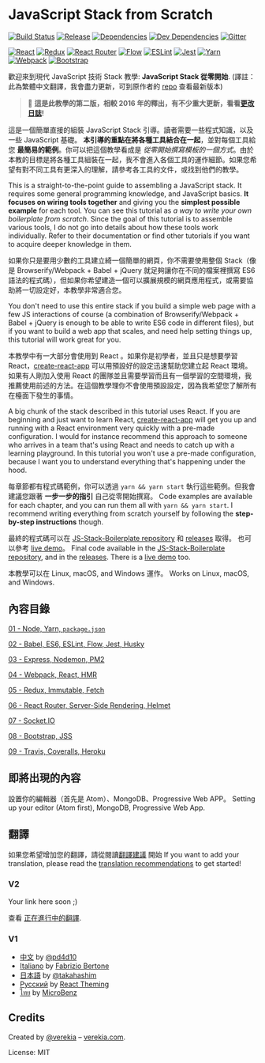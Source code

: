 # JavaScript Stack from Scratch

[![Build Status](https://travis-ci.org/verekia/js-stack-from-scratch.svg?branch=master)](https://travis-ci.org/verekia/js-stack-from-scratch)
[![Release](https://img.shields.io/github/release/verekia/js-stack-from-scratch.svg?style=flat-square)](https://github.com/verekia/js-stack-from-scratch/releases)
[![Dependencies](https://img.shields.io/david/verekia/js-stack-boilerplate.svg?style=flat-square)](https://david-dm.org/verekia/js-stack-boilerplate)
[![Dev Dependencies](https://img.shields.io/david/dev/verekia/js-stack-boilerplate.svg?style=flat-square)](https://david-dm.org/verekia/js-stack-boilerplate?type=dev)
[![Gitter](https://img.shields.io/gitter/room/js-stack-from-scratch/Lobby.svg?style=flat-square)](https://gitter.im/js-stack-from-scratch/)

[![React](/img/react-padded-90.png)](https://facebook.github.io/react/)
[![Redux](/img/redux-padded-90.png)](http://redux.js.org/)
[![React Router](/img/react-router-padded-90.png)](https://github.com/ReactTraining/react-router)
[![Flow](/img/flow-padded-90.png)](https://flowtype.org/)
[![ESLint](/img/eslint-padded-90.png)](http://eslint.org/)
[![Jest](/img/jest-padded-90.png)](https://facebook.github.io/jest/)
[![Yarn](/img/yarn-padded-90.png)](https://yarnpkg.com/)
[![Webpack](/img/webpack-padded-90.png)](https://webpack.github.io/)
[![Bootstrap](/img/bootstrap-padded-90.png)](http://getbootstrap.com/)

歡迎來到現代 JavaScript 技術 Stack 教學: **JavaScript Stack 從零開始**.
(譯註：此為繁體中文翻譯，我會盡力更新，可到原作者的 [repo](https://github.com/verekia/js-stack-from-scratch) 查看最新版本)

> 🎉 **這是此教學的第二版，相較 2016 年的釋出，有不少重大更新，看看[更改日誌](/CHANGELOG.md)!**

這是一個簡單直接的組裝 JavaScript Stack 引導。讀者需要一些程式知識，以及一些 JavaScript 基礎。 **本引導的重點在將各種工具結合在一起**，並對每個工具給您 **最簡易的範例**。你可以把這個教學看成是 *從零開始撰寫模板的一個方式*。由於本教的目標是將各種工具組裝在一起，我不會進入各個工具的運作細節。如果您希望有對不同工具有更深入的理解，請參考各工具的文件，或找到他們的教學。

This is a straight-to-the-point guide to assembling a JavaScript stack. It requires some general programming knowledge, and JavaScript basics. **It focuses on wiring tools together** and giving you the **simplest possible example** for each tool. You can see this tutorial as *a way to write your own boilerplate from scratch*. Since the goal of this tutorial is to assemble various tools, I do not go into details about how these tools work individually. Refer to their documentation or find other tutorials if you want to acquire deeper knowledge in them.

如果你只是要用少數的工具建立綺一個簡單的網頁，你不需要使用整個 Stack（像是 Browserify/Webpack + Babel + jQuery 就足夠讓你在不同的檔案裡撰寫 ES6 語法的程式碼），但如果你希望建造一個可以擴展規模的網頁應用程式，或需要協助將一切設定好，本教學非常適合您。

You don't need to use this entire stack if you build a simple web page with a few JS interactions of course (a combination of Browserify/Webpack + Babel + jQuery is enough to be able to write ES6 code in different files), but if you want to build a web app that scales, and need help setting things up, this tutorial will work great for you.

本教學中有一大部分會使用到 React 。如果你是初學者，並且只是想要學習 React，[create-react-app](https://github.com/facebookincubator/create-react-app) 可以用預設好的設定迅速幫助您建立起 React 環境。如果有人剛加入使用 React 的團隊並且需要學習而且有一個學習的空間環境，我推薦使用前述的方法。在這個教學理你不會使用預設設定，因為我希望您了解所有在檯面下發生的事情。

A big chunk of the stack described in this tutorial uses React. If you are beginning and just want to learn React, [create-react-app](https://github.com/facebookincubator/create-react-app) will get you up and running with a React environment very quickly with a pre-made configuration. I would for instance recommend this approach to someone who arrives in a team that's using React and needs to catch up with a learning playground. In this tutorial you won't use a pre-made configuration, because I want you to understand everything that's happening under the hood.


每章節都有程式碼範例，你可以透過 `yarn && yarn start` 執行這些範例。但我會建議您跟著 **一步一步的指引** 自己從零開始撰寫。
Code examples are available for each chapter, and you can run them all with `yarn && yarn start`. I recommend writing everything from scratch yourself by following the **step-by-step instructions** though.


最終的程式碼可以在 [JS-Stack-Boilerplate repository](https://github.com/verekia/js-stack-boilerplate) 和 [releases](https://github.com/verekia/js-stack-from-scratch/releases) 取得。 也可以參考 [live demo](https://js-stack.herokuapp.com/)。
Final code available in the [JS-Stack-Boilerplate repository](https://github.com/verekia/js-stack-boilerplate), and in the [releases](https://github.com/verekia/js-stack-from-scratch/releases). There is a [live demo](https://js-stack.herokuapp.com/) too.

本教學可以在 Linux, macOS, and Windows 運作。
Works on Linux, macOS, and Windows.


## 內容目錄

[01 - Node, Yarn, `package.json`](/tutorial/01-node-yarn-package-json.md#readme)

[02 - Babel, ES6, ESLint, Flow, Jest, Husky](/tutorial/02-babel-es6-eslint-flow-jest-husky.md#readme)

[03 - Express, Nodemon, PM2](/tutorial/03-express-nodemon-pm2.md#readme)

[04 - Webpack, React, HMR](/tutorial/04-webpack-react-hmr.md#readme)

[05 - Redux, Immutable, Fetch](/tutorial/05-redux-immutable-fetch.md#readme)

[06 - React Router, Server-Side Rendering, Helmet](/tutorial/06-react-router-ssr-helmet.md#readme)

[07 - Socket.IO](/tutorial/07-socket-io.md#readme)

[08 - Bootstrap, JSS](/tutorial/08-bootstrap-jss.md#readme)

[09 - Travis, Coveralls, Heroku](/tutorial/09-travis-coveralls-heroku.md#readme)

## 即將出現的內容

設置你的編輯器（首先是 Atom）、MongoDB、Progressive Web APP。
Setting up your editor (Atom first), MongoDB, Progressive Web App.

## 翻譯

如果您希望增加您的翻譯，請從閱讀[翻譯建議](/how-to-translate.md) 開始
If you want to add your translation, please read the [translation recommendations](/how-to-translate.md) to get started!

### V2

Your link here soon ;)

查看 [正在進行中的翻譯](https://github.com/verekia/js-stack-from-scratch/issues/147).

### V1

- [中文](https://github.com/pd4d10/js-stack-from-scratch) by [@pd4d10](http://github.com/pd4d10)
- [Italiano](https://github.com/fbertone/js-stack-from-scratch) by [Fabrizio Bertone](https://github.com/fbertone)
- [日本語](https://github.com/takahashim/js-stack-from-scratch) by [@takahashim](https://github.com/takahashim)
- [Русский](https://github.com/UsulPro/js-stack-from-scratch) by [React Theming](https://github.com/sm-react/react-theming)
- [ไทย](https://github.com/MicroBenz/js-stack-from-scratch) by [MicroBenz](https://github.com/MicroBenz)

## Credits

Created by [@verekia](https://twitter.com/verekia) – [verekia.com](http://verekia.com/).

License: MIT
